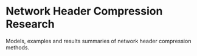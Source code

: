 # Network Header Compression Research

Models, examples and results summaries of network header compression methods.
